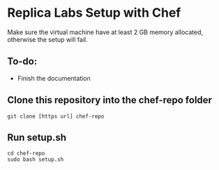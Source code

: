 # Replica Labs Setup with Chef #

Make sure the virtual machine have at least 2 GB memory allocated, otherwise the setup will fail.  

## To-do: ##

*  Finish the documentation

## Clone this repository into the chef-repo folder ##
```
git clone [https url] chef-repo
```

## Run setup.sh ##
```
cd chef-repo
sudo bash setup.sh
```